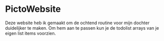 # PictoWebsite

Deze website heb ik gemaakt om de ochtend routine voor mijn dochter duidelijker te maken.
Om hem aan te passen kun je de todolist arrays van je eigen list items voorzien.
